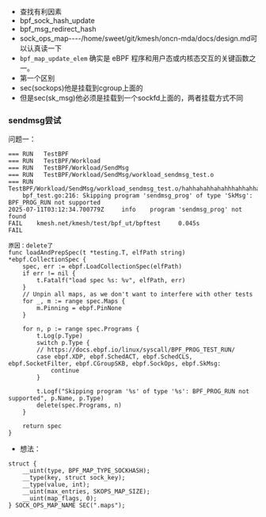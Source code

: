 

- 查找有利因素
- bpf_sock_hash_update
- bpf_msg_redirect_hash
- sock_ops_map----/home/sweet/git/kmesh/oncn-mda/docs/design.md可以认真读一下
- `bpf_map_update_elem` 确实是 eBPF 程序和用户态或内核态交互的关键函数之一。
- 第一个区别
- sec(sockops)他是挂载到cgroup上面的
- 但是sec(sk_msg)他必须是挂载到一个sockfd上面的，两者挂载方式不同
### sendmsg尝试
问题一：
```
=== RUN   TestBPF
=== RUN   TestBPF/Workload
=== RUN   TestBPF/Workload/SendMsg
=== RUN   TestBPF/Workload/SendMsg/workload_sendmsg_test.o
=== RUN   TestBPF/Workload/SendMsg/workload_sendmsg_test.o/hahhahahhahahhhahhahhahahahhahhahaha
    bpf_test.go:216: Skipping program 'sendmsg_prog' of type 'SkMsg': BPF_PROG_RUN not supported
2025-07-11T03:12:34.700779Z     info    program 'sendmsg_prog' not found
FAIL    kmesh.net/kmesh/test/bpf_ut/bpftest     0.045s
FAIL
```
```
原因：delete了
func loadAndPrepSpec(t *testing.T, elfPath string) *ebpf.CollectionSpec {
	spec, err := ebpf.LoadCollectionSpec(elfPath)
	if err != nil {
		t.Fatalf("load spec %s: %v", elfPath, err)
	}
	// Unpin all maps, as we don't want to interfere with other tests
	for _, m := range spec.Maps {
		m.Pinning = ebpf.PinNone
	}

	for n, p := range spec.Programs {
		t.Log(p.Type)
		switch p.Type {
		// https://docs.ebpf.io/linux/syscall/BPF_PROG_TEST_RUN/
		case ebpf.XDP, ebpf.SchedACT, ebpf.SchedCLS, ebpf.SocketFilter, ebpf.CGroupSKB, ebpf.SockOps, ebpf.SkMsg:
			continue
		}

		t.Logf("Skipping program '%s' of type '%s': BPF_PROG_RUN not supported", p.Name, p.Type)
		delete(spec.Programs, n)
	}

	return spec
}

```

- 想法：
```
struct {
    __uint(type, BPF_MAP_TYPE_SOCKHASH);
    __type(key, struct sock_key);
    __type(value, int);
    __uint(max_entries, SKOPS_MAP_SIZE);
    __uint(map_flags, 0);
} SOCK_OPS_MAP_NAME SEC(".maps");
```

